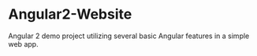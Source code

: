 # Angular2-Website
Angular 2 demo project utilizing several basic Angular features in a simple web app.
